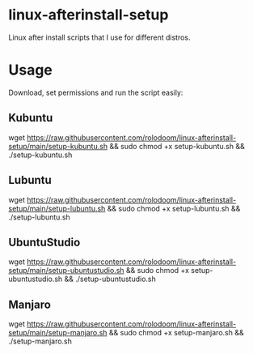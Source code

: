 # linux-afterinstall-setup
Linux after install scripts that I use for different distros.

# Usage
Download, set permissions and run the script easily:

## Kubuntu
wget https://raw.githubusercontent.com/rolodoom/linux-afterinstall-setup/main/setup-kubuntu.sh && sudo chmod +x setup-kubuntu.sh && ./setup-kubuntu.sh

## Lubuntu
wget https://raw.githubusercontent.com/rolodoom/linux-afterinstall-setup/main/setup-lubuntu.sh && sudo chmod +x setup-lubuntu.sh && ./setup-lubuntu.sh

## UbuntuStudio
wget https://raw.githubusercontent.com/rolodoom/linux-afterinstall-setup/main/setup-ubuntustudio.sh && sudo chmod +x setup-ubuntustudio.sh && ./setup-ubuntustudio.sh

## Manjaro
wget https://raw.githubusercontent.com/rolodoom/linux-afterinstall-setup/main/setup-manjaro.sh && sudo chmod +x setup-manjaro.sh && ./setup-manjaro.sh

